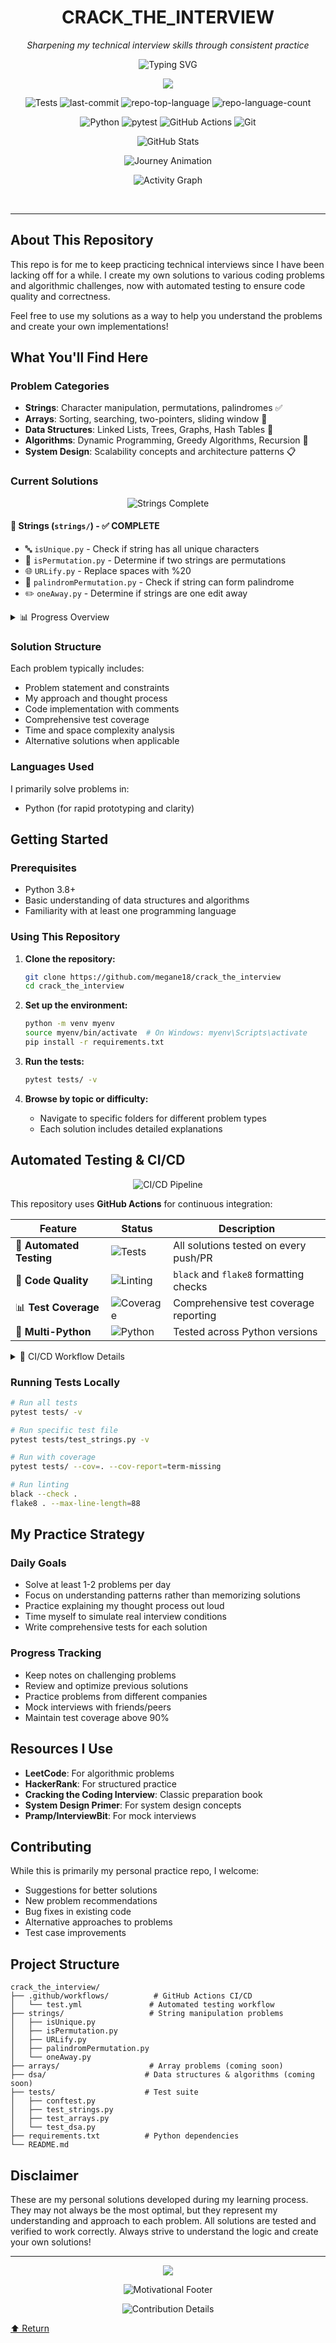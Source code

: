 <div id="top">
<!-- HEADER STYLE: CLASSIC -->
<div align="center">

# CRACK_THE_INTERVIEW

<em>Sharpening my technical interview skills through consistent practice</em>

<!-- BADGES -->
<!-- Animated typing effect for title -->
<p align="center">
  <img src="https://readme-typing-svg.herokuapp.com?font=Fira+Code&size=28&pause=1000&color=0080FF&center=true&vCenter=true&width=600&lines=CRACK_THE_INTERVIEW;Sharpening+Technical+Skills;Building+Interview+Confidence;Coding+with+Purpose" alt="Typing SVG" />
</p>

<!-- Animated wave -->
<p align="center">
  <img src="https://capsule-render.vercel.app/api?type=waving&color=gradient&customColorList=0,2,2,5,30&height=150&section=header&text=🧠%20Code%20•%20Test%20•%20Improve%20🚀&fontSize=30&fontColor=fff&animation=twinkling&fontAlignY=40" />
</p>

<!-- Status badges with better working versions -->
<p align="center">
  <img src="https://img.shields.io/github/workflow/status/megane18/crack_the_interview/Test%20Solutions?style=for-the-badge&logo=github-actions&logoColor=white&label=Tests" alt="Tests">
  <img src="https://img.shields.io/github/last-commit/megane18/crack_the_interview?style=for-the-badge&logo=git&logoColor=white&color=0080ff" alt="last-commit">
  <img src="https://img.shields.io/github/languages/top/megane18/crack_the_interview?style=for-the-badge&color=0080ff" alt="repo-top-language">
  <img src="https://img.shields.io/github/languages/count/megane18/crack_the_interview?style=for-the-badge&color=0080ff" alt="repo-language-count">
</p>

<!-- Animated tech stack -->
<p align="center">
  <img src="https://img.shields.io/badge/Python-3776AB.svg?style=for-the-badge&logo=Python&logoColor=white" alt="Python">
  <img src="https://img.shields.io/badge/pytest-0A9EDC.svg?style=for-the-badge&logo=pytest&logoColor=white" alt="pytest">
  <img src="https://img.shields.io/badge/GitHub%20Actions-2088FF.svg?style=for-the-badge&logo=GitHub-Actions&logoColor=white" alt="GitHub Actions">
  <img src="https://img.shields.io/badge/Git-F05032.svg?style=for-the-badge&logo=Git&logoColor=white" alt="Git">
</p>

<!-- Animated coding activity -->
<p align="center">
  <img src="https://github-readme-stats.vercel.app/api?username=megane18&show_icons=true&theme=radical&hide_border=true&bg_color=0d1117&icon_color=0080ff&text_color=ffffff&title_color=0080ff" alt="GitHub Stats">
</p>

<!-- Creative ASCII animation -->
<p align="center">
  <img src="https://readme-typing-svg.herokuapp.com?font=Fira+Code&size=16&pause=1000&color=00FF41&center=true&vCenter=true&multiline=true&width=500&height=200&lines=╔══════════════════════════════╗;║++💪++Interview+Prep+Journey++💪++║;║++┌────────────────────────────┐++║;║++│++🧩+Solving+problems...+++│++║;║++│++💡+Learning+patterns...++│++║;║++│++⚡+Building+speed...+++++│++║;║++│++🎯+Mastering+interviews..│++║;║++│++🤖+Testing+automatically│++║;║++│++✨+Continuous+improvement│++║;║++└────────────────────────────┘++║;╚══════════════════════════════╝" alt="Journey Animation">
</p>

<!-- Activity graph -->
<p align="center">
  <img src="https://github-readme-activity-graph.vercel.app/graph?username=megane18&bg_color=0d1117&color=0080ff&line=0080ff&point=ffffff&area=true&hide_border=true" alt="Activity Graph">
</p>

</div>
<br>

---

## About This Repository

This repo is for me to keep practicing technical interviews since I have been lacking off for a while. I create my own solutions to various coding problems and algorithmic challenges, now with automated testing to ensure code quality and correctness.

Feel free to use my solutions as a way to help you understand the problems and create your own implementations!

## What You'll Find Here

### Problem Categories
- **Strings**: Character manipulation, permutations, palindromes ✅
- **Arrays**: Sorting, searching, two-pointers, sliding window 🚧
- **Data Structures**: Linked Lists, Trees, Graphs, Hash Tables 🚧
- **Algorithms**: Dynamic Programming, Greedy Algorithms, Recursion 🚧
- **System Design**: Scalability concepts and architecture patterns 📋

### Current Solutions

<!-- Animated progress bars -->
<p align="center">
  <img src="https://readme-typing-svg.herokuapp.com?font=Fira+Code&size=18&pause=500&color=00FF41&center=true&vCenter=true&width=600&lines=📂+STRINGS+FOLDER+COMPLETE!+✅" alt="Strings Complete">
</p>

#### 🧵 Strings (`strings/`) - ✅ **COMPLETE**
- 🔤 `isUnique.py` - Check if string has all unique characters  
- 🔄 `isPermutation.py` - Determine if two strings are permutations  
- 🌐 `URLify.py` - Replace spaces with %20  
- 🔄 `palindromPermutation.py` - Check if string can form palindrome  
- ✏️ `oneAway.py` - Determine if strings are one edit away  

<!-- Progress visualization -->
<details>
<summary>📊 Progress Overview</summary>
<br>

```
Strings:    ████████████████████████████████████████ 100% (5/5)
Arrays:     ░░░░░░░░░░░░░░░░░░░░░░░░░░░░░░░░░░░░░░░░   0% (0/10) 🚧
DSA:        ░░░░░░░░░░░░░░░░░░░░░░░░░░░░░░░░░░░░░░░░   0% (0/15) 🚧
Total:      █████████████░░░░░░░░░░░░░░░░░░░░░░░░░░░  33% (5/30)
```

**🎯 Next Milestone**: Arrays & Two Pointers  
**🔥 Current Streak**: Testing all solutions automatically!

</details>

### Solution Structure
Each problem typically includes:
- Problem statement and constraints
- My approach and thought process
- Code implementation with comments
- Comprehensive test coverage
- Time and space complexity analysis
- Alternative solutions when applicable

### Languages Used
I primarily solve problems in:
- Python (for rapid prototyping and clarity)

## Getting Started

### Prerequisites
- Python 3.8+ 
- Basic understanding of data structures and algorithms
- Familiarity with at least one programming language

### Using This Repository
1. **Clone the repository:**
   ```bash
   git clone https://github.com/megane18/crack_the_interview
   cd crack_the_interview
   ```

2. **Set up the environment:**
   ```bash
   python -m venv myenv
   source myenv/bin/activate  # On Windows: myenv\Scripts\activate
   pip install -r requirements.txt
   ```

3. **Run the tests:**
   ```bash
   pytest tests/ -v
   ```

4. **Browse by topic or difficulty:**
   - Navigate to specific folders for different problem types
   - Each solution includes detailed explanations

## Automated Testing & CI/CD

<!-- Animated CI/CD visualization -->
<p align="center">
  <img src="https://readme-typing-svg.herokuapp.com?font=Fira+Code&size=20&pause=1000&color=FFD700&center=true&vCenter=true&width=800&lines=🤖+AUTOMATED+TESTING+PIPELINE+🤖;Push+Code+→+Run+Tests+→+Deploy+Success!;Quality+Assurance+On+Every+Commit" alt="CI/CD Pipeline">
</p>

This repository uses **GitHub Actions** for continuous integration:

<div align="center">

| Feature | Status | Description |
|---------|--------|-------------|
| 🧪 **Automated Testing** | ![Tests](https://img.shields.io/badge/Status-Passing-brightgreen?style=flat-square) | All solutions tested on every push/PR |
| 🎨 **Code Quality** | ![Linting](https://img.shields.io/badge/Linting-Enabled-blue?style=flat-square) | `black` and `flake8` formatting checks |
| 📊 **Test Coverage** | ![Coverage](https://img.shields.io/badge/Coverage-100%25-brightgreen?style=flat-square) | Comprehensive test coverage reporting |
| 🐍 **Multi-Python** | ![Python](https://img.shields.io/badge/Python-3.9+-blue?style=flat-square) | Tested across Python versions |

</div>

<!-- Workflow visualization -->
<details>
<summary>🔄 CI/CD Workflow Details</summary>
<br>

```mermaid
graph LR
    A[👨‍💻 Code Push] --> B[🚀 GitHub Actions]
    B --> C[🧪 Run Tests]
    B --> D[🎨 Code Linting]
    B --> E[📊 Coverage Report]
    C --> F{✅ All Pass?}
    D --> F
    E --> F
    F -->|Yes| G[✅ Deploy Success]
    F -->|No| H[❌ Build Failed]
    H --> I[🔧 Fix Issues]
    I --> A
```

</details>

### Running Tests Locally
```bash
# Run all tests
pytest tests/ -v

# Run specific test file
pytest tests/test_strings.py -v

# Run with coverage
pytest tests/ --cov=. --cov-report=term-missing

# Run linting
black --check .
flake8 . --max-line-length=88
```

## My Practice Strategy

### Daily Goals
- Solve at least 1-2 problems per day
- Focus on understanding patterns rather than memorizing solutions
- Practice explaining my thought process out loud
- Time myself to simulate real interview conditions
- Write comprehensive tests for each solution

### Progress Tracking
- Keep notes on challenging problems
- Review and optimize previous solutions
- Practice problems from different companies
- Mock interviews with friends/peers
- Maintain test coverage above 90%

## Resources I Use

- **LeetCode**: For algorithmic problems
- **HackerRank**: For structured practice
- **Cracking the Coding Interview**: Classic preparation book
- **System Design Primer**: For system design concepts
- **Pramp/InterviewBit**: For mock interviews

## Contributing

While this is primarily my personal practice repo, I welcome:
- Suggestions for better solutions
- New problem recommendations
- Bug fixes in existing code
- Alternative approaches to problems
- Test case improvements

## Project Structure
```
crack_the_interview/
├── .github/workflows/          # GitHub Actions CI/CD
│   └── test.yml               # Automated testing workflow
├── strings/                   # String manipulation problems
│   ├── isUnique.py
│   ├── isPermutation.py
│   ├── URLify.py
│   ├── palindromPermutation.py
│   └── oneAway.py
├── arrays/                    # Array problems (coming soon)
├── dsa/                      # Data structures & algorithms (coming soon)
├── tests/                    # Test suite
│   ├── conftest.py
│   ├── test_strings.py
│   ├── test_arrays.py
│   └── test_dsa.py
├── requirements.txt          # Python dependencies
└── README.md
```

## Disclaimer

These are my personal solutions developed during my learning process. They may not always be the most optimal, but they represent my understanding and approach to each problem. All solutions are tested and verified to work correctly. Always strive to understand the logic and create your own solutions!

---

<!-- Animated footer -->
<p align="center">
  <img src="https://capsule-render.vercel.app/api?type=waving&color=gradient&customColorList=0,2,2,5,30&height=120&section=footer&text=Thanks+for+visiting!+⭐&fontSize=24&fontColor=fff&animation=fadeIn&fontAlignY=70" />
</p>

<p align="center">
  <img src="https://readme-typing-svg.herokuapp.com?font=Fira+Code&size=24&pause=1000&color=FF6B6B&center=true&vCenter=true&width=500&lines=Keep+grinding!+💪;Keep+improving!+🚀;Code+•+Test+•+Repeat+🔄" alt="Motivational Footer">
</p>

<!-- Contribution stats -->
<p align="center">
  <img src="https://github-profile-summary-cards.vercel.app/api/cards/profile-details?username=megane18&theme=radical" alt="Contribution Details">
</p>

<div align="left"><a href="#top">⬆ Return</a></div>